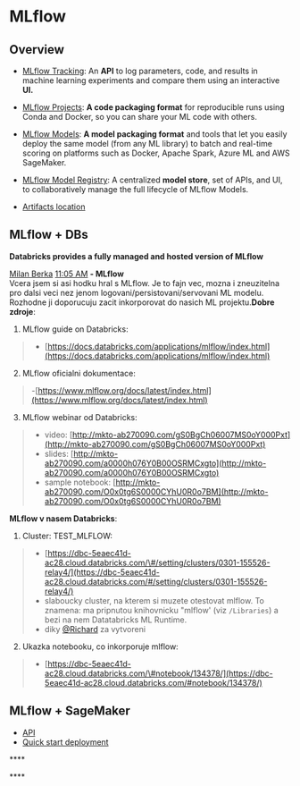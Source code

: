 # MLflow

## Overview 

* [MLflow Tracking](https://mlflow.org/docs/latest/tracking.html): An **API** to log parameters, code, and results in machine learning experiments and compare them using an interactive **UI.**
* [MLflow Projects](https://mlflow.org/docs/latest/projects.html): **A code packaging format** for reproducible runs using Conda and Docker, so you can share your ML code with others.
* [MLflow Models](https://mlflow.org/docs/latest/models.html): **A model packaging format** and tools that let you easily deploy the same model \(from any ML library\) to batch and real-time scoring on platforms such as Docker, Apache Spark, Azure ML and AWS SageMaker.
* [MLflow Model Registry](https://mlflow.org/docs/latest/model-registry.html): A centralized **model store**, set of APIs, and UI, to collaboratively manage the full lifecycle of MLflow Models.



* [Artifacts location](https://www.mlflow.org/docs/latest/tracking.html)

## MLflow + DBs

**Databricks provides a fully managed and hosted version of MLflow**

[Milan Berka](https://app.slack.com/team/U76HG61EY) [11:05 AM](https://datasentics.slack.com/archives/C7K7WJUMS/p1552212359037200?thread_ts=1552212359.037200) **- MLflow**  
Vcera jsem si asi hodku hral s MLflow. Je to fajn vec, mozna i zneuzitelna pro dalsi veci nez jenom logovani/persistovani/servovani ML modelu. Rozhodne ji doporucuju zacit inkorporovat do nasich ML projektu.**Dobre zdroje**:  
1. MLflow guide on Databricks:

> - [https://docs.databricks.com/applications/mlflow/index.html](https://docs.databricks.com/applications/mlflow/index.html)

2. MLflow oficialni dokumentace:

> -[https://www.mlflow.org/docs/latest/index.html](https://www.mlflow.org/docs/latest/index.html)

3. MLflow webinar od Databricks:

> - video: [http://mkto-ab270090.com/gS0BgCh06007MS0oY000Pxt](http://mkto-ab270090.com/gS0BgCh06007MS0oY000Pxt)  
> - slides: [http://mkto-ab270090.com/a0000h076Y0B00OSRMCxgto](http://mkto-ab270090.com/a0000h076Y0B00OSRMCxgto)  
> - sample notebook: [http://mkto-ab270090.com/O0x0tg6S0000CYhU0R0o7BM](http://mkto-ab270090.com/O0x0tg6S0000CYhU0R0o7BM)

**MLflow v nasem Databricks**:  
1. Cluster: TEST\_MLFLOW:

> - [https://dbc-5eaec41d-ac28.cloud.databricks.com/\#/setting/clusters/0301-155526-relay4/](https://dbc-5eaec41d-ac28.cloud.databricks.com/#/setting/clusters/0301-155526-relay4/)  
> - slaboucky cluster, na kterem si muzete otestovat mlflow. To znamena: ma pripnutou knihovnicku "mlflow' \(viz `/Libraries`\) a bezi na nem Datatabricks ML Runtime.  
> - diky [@Richard](https://datasentics.slack.com/team/UDSR45F5X) za vytvoreni

2. Ukazka notebooku, co inkorporuje mlflow:

> - [https://dbc-5eaec41d-ac28.cloud.databricks.com/\#notebook/134378/](https://dbc-5eaec41d-ac28.cloud.databricks.com/#notebook/134378/)

## MLflow + SageMaker

* [API](https://www.mlflow.org/docs/latest/python_api/mlflow.sagemaker.html)
* [Quick start deployment](https://docs.databricks.com/_static/notebooks/mlflow/mlflow-quick-start-deployment-aws.html)



\*\*\*\*

\*\*\*\*


